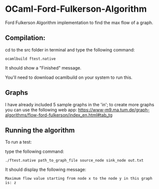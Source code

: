 # OCaml-Ford-Fulkerson-Algorithm
Ford Fulkerson Algorithm implementation to find the max flow of a graph.

## Compilation:
cd to the src folder in terminal and type the following command:

`ocamlbuild ftest.native`

It should show a "Finished" message.

You'll need to download ocamlbuild on your system to run this.
  
## Graphs  
I have already included 5 sample graphs in the 'in'; to create more graphs you can use the following web app:
  https://www-m9.ma.tum.de/graph-algorithms/flow-ford-fulkerson/index_en.html#tab_tg


## Running the algorithm

To run a test:
	
type the following command:
	
`./ftest.native path_to_graph_file source_node sink_node out.txt`
   
 It should display the following message: 
 
 `Maximum flow value starting from node x to the node y in this graph is: z`
     
